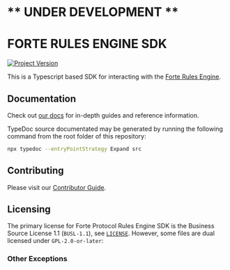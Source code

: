 # ** UNDER DEVELOPMENT **

# FORTE RULES ENGINE SDK

[![Project Version][version-image]][version-url]

This is a Typescript based SDK for interacting with the [Forte Rules Engine](https://github.com/Forte-Service-Company-Ltd/forte-rules-engine).

## Documentation

Check out [our docs](https://docs.forterulesengine.io) for in-depth guides and reference information.

TypeDoc source documentated may be generated by running the following command from the root folder of this repository:

```bash
npx typedoc --entryPointStrategy Expand src
```

## Contributing

Please visit our [Contributor Guide](./CONTRIBUTING.md).

## Licensing

The primary license for Forte Protocol Rules Engine SDK is the Business Source License 1.1 (`BUSL-1.1`), see [`LICENSE`](./LICENSE). However, some files are dual licensed under `GPL-2.0-or-later`:

### Other Exceptions

[version-image]: https://img.shields.io/badge/Version-0.10.1-brightgreen?style=for-the-badge&logo=appveyor
[version-url]: https://github.com/Forte-Service-Company-Ltd/forte-rules-engine-sdk
